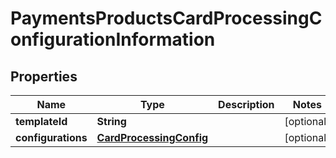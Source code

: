 
# PaymentsProductsCardProcessingConfigurationInformation

## Properties
Name | Type | Description | Notes
------------ | ------------- | ------------- | -------------
**templateId** | **String** |  |  [optional]
**configurations** | [**CardProcessingConfig**](CardProcessingConfig.md) |  |  [optional]



